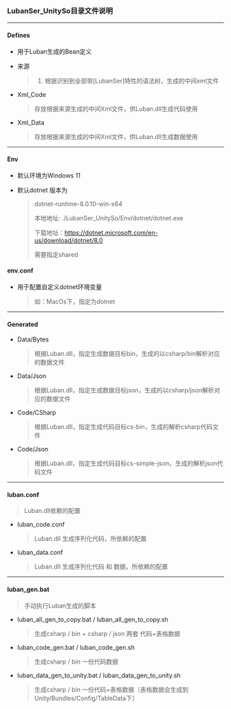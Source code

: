 ### LubanSer_UnitySo目录文件说明

---



#### Defines

* 用于Luban生成的Bean定义

* 来源

  > 1. 根据识别到全部带[LubanSer]特性的语法树，生成的中间xml文件
  
* Xml_Code

  > 存放根据来源生成的中间Xml文件，供Luban.dll生成代码使用

* Xml_Data

  > 存放根据来源生成的中间Xml文件，供Luban.dll生成数据使用



---



#### Env

* 默认环境为Windows 11

* 默认dotnet 版本为

  > dotnet-runtime-8.0.10-win-x64
  >
  > 本地地址: ./LubanSer_UnitySo/Env/dotnet/dotnet.exe
  >
  > 下载地址：https://dotnet.microsoft.com/en-us/download/dotnet/8.0
  >
  > 需要指定shared 

#### env.conf

* 用于配置自定义dotnet环境变量

  > 如：MacOs下，指定为dotnet



---



#### Generated

* Data/Bytes

  > 根据Luban.dll，指定生成数据目标bin，生成的以csharp/bin解析对应的数据文件

* Data/Json

  > 根据Luban.dll，指定生成数据目标json，生成的以csharp/json解析对应的数据文件

* Code/CSharp

  > 根据Luban.dll，指定生成代码目标cs-bin，生成的解析csharp代码文件
  
* Code/Json

  > 根据Luban.dll，指定生成代码目标cs-simple-json，生成的解析json代码文件



---



#### luban.conf

> Luban.dll依赖的配置

* luban_code.conf

  > Luban.dll 生成序列化代码，所依赖的配置

* luban_data.conf

  > Luban.dll 生成序列化代码 和 数据，所依赖的配置



---



#### luban_gen.bat

> 手动执行Luban生成的脚本

* luban_all_gen_to_copy.bat / luban_all_gen_to_copy.sh

  > 生成csharp / bin + csharp / json 两套 代码+表格数据

* luban_code_gen.bat / luban_code_gen.sh

  > 生成csharp / bin 一份代码数据

* luban_data_gen_to_unity.bat / luban_data_gen_to_unity.sh

  > 生成csharp / bin 一份代码+表格数据（表格数据会生成到Unity/Bundles/Config/TableData下）



